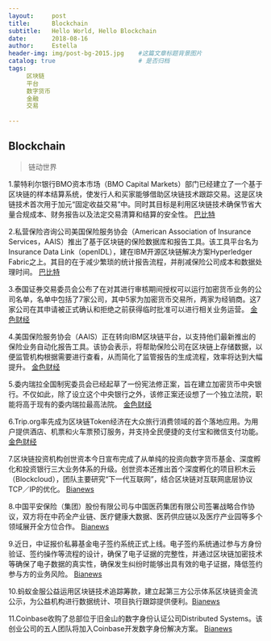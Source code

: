 ```yaml
---
layout:     post
title:      Blockchain
subtitle:   Hello World, Hello Blockchain
date:       2018-08-16 
author:     Estella 
header-img: img/post-bg-2015.jpg 	#这篇文章标题背景图片
catalog: true 						# 是否归档
tags:	
     区块链
     平台
     数字货币
     金融
     交易
    
---
```


## Blockchain
>链动世界

1.蒙特利尔银行BMO资本市场（BMO Capital Markets）部门已经建立了一个基于区块链的样本结算系统，使发行人和买家能够借助区块链技术跟踪交易。这是区块链技术首次用于加元“固定收益交易”中。同时其目标是利用区块链技术确保节省大量合规成本、财务报告以及法定交易清算和结算的安全性。 [巴比特](https://www.8btc.com/article/253388)

2.私营保险咨询公司美国保险服务协会（American Association of Insurance Services，AAIS）推出了基于区块链的保险数据库和报告工具。该工具平台名为Insurance Data Link（openIDL），建在IBM开源区块链解决方案Hyperledger Fabric之上。其目的在于减少繁琐的统计报告流程，并削减保险公司成本和数据处理时间。 [巴比特](https://www.8btc.com/article/253586)

3.泰国证券交易委员会公布了在对其进行审核期间授权可以运行加密货币业务的公司名单，名单中包括了7家公司，其中5家为加密货币交易所，两家为经销商。这7家公司在其申请被正式确认和拒绝之前获得临时批准可以进行相关业务运营。 [金色财经](https://www.jinse.com/news/bitcoin/228430.html)

4.美国保险服务协会（AAIS）正在转向IBM区块链平台，以支持他们最新推出的保险业务自动化报告工具。该协会表示，将帮助保险公司在区块链上存储数据，以便监管机构根据需要进行查看，从而简化了监管报告的生成流程，效率将达到大幅提升。 [金色财经](https://www.jinse.com/news/blockchain/228176.html)

5.委内瑞拉全国制宪委员会已经起草了一份宪法修正案，旨在建立加密货币中央银行。不仅如此，除了设立这个中央银行之外，该修正案还设想了一个独立法院，职能将高于现有的委内瑞拉最高法院。 [金色财经](https://www.jinse.com/news/bitcoin/228053.html)

6.Trip.org率先成为区块链Token经济在大众旅行消费领域的首个落地应用。为用户提供酒店、机票和火车票预订服务，并支持全民便捷的支付宝和微信支付功能。 [金色财经](https://www.jinse.com/bitcoin/228011.html)

7.区块链投资机构创世资本今日宣布完成了从单纯的投资向数字货币基金、深度孵化和投资银行三大业务体系的升级。创世资本还推出首个深度孵化的项目积木云（Blockcloud），团队主要研究“下一代互联网”，结合区块链对互联网底层协议TCP／IP的优化。 [Bianews](http://www.bianews.com/news/flash?id=18610)

8.中国平安保险（集团）股份有限公司与中国医药集团有限公司签署战略合作协议，双方将在中药全产业链、医疗健康大数据、医药供应链以及医疗产业园等多个领域展开全方位合作。 [Bianews](http://www.bianews.com/news/flash?id=18587)

9.近日，中证报价私募基金电子签约系统正式上线。电子签约系统通过参与方身份验证、签约操作等流程的设计，确保了电子证据的完整性，并通过区块链加密技术等确保了电子数据的真实性，确保发生纠纷时能够出具有效的电子证据，降低签约参与方的业务风险。 [Bianews](http://www.bianews.com/news/flash?id=18586)

10.蚂蚁金服公益运用区块链技术追踪筹款，建立起第三方公示体系区块链资金流公示，为公益机构进行数据统计、项目执行跟踪提供便利。[Bianews](http://www.bianews.com/news/flash?id=18565)

11.Coinbase收购了总部位于旧金山的数字身份认证公司Distributed Systems。该创业公司的五人团队将加入Coinbase开发数字身份解决方案。 [Bianews](http://www.bianews.com/news/flash?id=18549)
